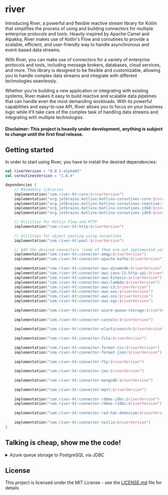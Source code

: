 # river

Introducing River, a powerful and flexible reactive stream library for Kotlin that simplifies the process of using and building connectors for multiple enterprise protocols and tools. Heavily inspired by Apache Camel and Alpakka, River makes use of Kotlin's Flow and coroutines to provide a scalable, efficient, and user-friendly way to handle asynchronous and event-based data streams.

With River, you can make use of connectors for a variety of enterprise protocols and tools, including message brokers, databases, cloud services, and more. This library is designed to be flexible and customizable, allowing you to handle complex data streams and integrate with different technologies seamlessly.

Whether you're building a new application or integrating with existing systems, River makes it easy to build reactive and scalable data pipelines that can handle even the most demanding workloads. With its powerful capabilities and easy-to-use API, River allows you to focus on your business logic while it'll take care of the complex task of handling data streams and integrating with multiple technologies.

#### Disclaimer: This project is heavily under development, anything is subject to change until the first final release.

## Getting started

In order to start using River, you have to install the desired dependencies:

```kotlin
val riverVersion = "0.0.1-alpha01"
val coroutinesVersion = "1.6.4"

dependencies {
    // Mandatory libraries
    implementation("com.river-kt:core:$riverVersion")
    implementation("org.jetbrains.kotlinx:kotlinx-coroutines-core:$coroutinesVersion")
    implementation("org.jetbrains.kotlinx:kotlinx-coroutines-reactive:$coroutinesVersion")
    implementation("org.jetbrains.kotlinx:kotlinx-coroutines-jdk8:$coroutinesVersion")
    implementation("org.jetbrains.kotlinx:kotlinx-coroutines-jdk9:$coroutinesVersion")

    // Utilities for Kotlin Flow and HTTP
    implementation("com.river-kt:http:$riverVersion")
    
    // Utilities for object pooling using coroutines
    implementation("com.river-kt:pool:$riverVersion")

    // Add the desired connectors (some of them are not implemented yet, be patient. ;)
    implementation("com.river-kt:connector-amqp:$riverVersion")
    implementation("com.river-kt:connector-apache-kafka:$riverVersion")
    
    implementation("com.river-kt:connector-aws-dynamodb:$riverVersion")
    implementation("com.river-kt:connector-aws-java-11-http-spi:$riverVersion")
    implementation("com.river-kt:connector-aws-kinesis:$riverVersion")
    implementation("com.river-kt:connector-aws-lambda:$riverVersion")
    implementation("com.river-kt:connector-aws-s3:$riverVersion")
    implementation("com.river-kt:connector-aws-ses:$riverVersion")
    implementation("com.river-kt:connector-aws-sns:$riverVersion")
    implementation("com.river-kt:connector-aws-sqs:$riverVersion")
    
    implementation("com.river-kt:connector-azure-queue-storage:$riverVersion")
    
    implementation("com.river-kt:connector-console:$riverVersion")
    
    implementation("com.river-kt:connector-elasticsearch:$riverVersion")
    
    implementation("com.river-kt:connector-file:$riverVersion")
    
    implementation("com.river-kt:connector-format-csv:$riverVersion")
    implementation("com.river-kt:connector-format-json:$riverVersion")
    
    implementation("com.river-kt:connector-ftp:$riverVersion")
    
    implementation("com.river-kt:connector-jms:$riverVersion")
    
    implementation("com.river-kt:connector-mongodb:$riverVersion")
    
    implementation("com.river-kt:connector-mqtt:$riverVersion")
    
    implementation("com.river-kt:connector-rdbms-jdbc:$riverVersion")
    implementation("com.river-kt:connector-rdbms-r2dbc:$riverVersion")
    
    implementation("com.river-kt:connector-red-hat-debezium:$riverVersion")
    
    implementation("com.river-kt:connector-twilio:$riverVersion")
}
```

## Talking is cheap, show me the code!

<details>
    <summary>Azure queue storage to PostgreSQL via JDBC</summary>

<br/>
The following example demonstrates how to transfer data from Azure Queue Storage to a PostgreSQL database using JDBC with River, using non-blocking execution, quick queue fetching, batched database inserts, and balanced resource utilization, achieving optimal speed with minimal overhead:


```kotlin
val queue = 
    QueueClientBuilder()
        .queueName("numbers")
        .buildAsyncClient()

val jdbc = Jdbc(
    url = "jdbc:postgresql://...",
    credentials = "xxx" to "xxx",
    connectionPoolSize = 10
)

val messages = queue.receiveMessagesAsFlow(maxParallelism = 10)

jdbc
    .batchUpdate(
        sql = "insert into numbers (number) values (?)",
        chunkStrategy = TimeWindow(100, 250.milliseconds),
        upstream = messages
    ) { message -> setString(1, message.messageText.toInt()) }
```

In a nutshell:

- A queue client is created using the `QueueClientBuilder`, which specifies the name of the queue as `numbers`.
- A `Jdbc` object is instantiated to establish connections with a `PostgreSQL` database using the provided credentials and a connection pool size of 10.
- Messages are received from the queue as a `Flow` using `queue.receiveMessagesAsFlow()` with a maximum parallelism of 10.
- The received messages are then `chunked` into groups of 100 messages or within 250 milliseconds, whichever comes first, using the `TimeWindow` strategy.
- After each chunk is emitted, the messages are batch-inserted into the `PostgreSQL` database using the `jdbc.batchUpdate()` function. The messages are inserted into the `numbers` table, with each message's text being converted to an integer and set as the value in the `number` column.

</details>

## License
This project is licensed under the MIT License - see the [LICENSE.md](LICENSE.md) file for details

